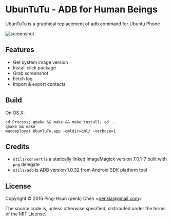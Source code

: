 # UbunTuTu - ADB for Human Beings 

UbunTuTu is a graphical replacement of adb command for Ubuntu Phone

![screenshot](https://raw.githubusercontent.com/penk/UbunTuTu/master/images/screenshot.png)

## Features

* Get system image version 
* Install click package
* Grab screenshot
* Fetch log
* Import & export contacts

## Build 

On OS X: 

    cd Process; qmake && make && make install; cd ..
    qmake && make 
    macdeployqt UbunTuTu.app -qmldir=qml/ -verbose=1 

## Credits 

* `utils/convert` is a statically linked ImageMagick version 7.0.1-7 built with `png` delegate 
* `utils/adb` is ADB version 1.0.32 from Android SDK platform tool 

## License 

Copyright © 2016 Ping-Hsun (penk) Chen <<penkia@gmail.com>>

The source code is, unless otherwise specified, distributed under the terms of the MIT License.
